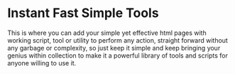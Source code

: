 # Instant Fast Simple Tools
This is where you can add your simple yet effective html pages with working script, tool or utility to perform any action, straight forward without any garbage or complexity, so just keep it simple and keep bringing your genius within collection to make it a powerful library of tools and scripts for anyone willing to use it.
